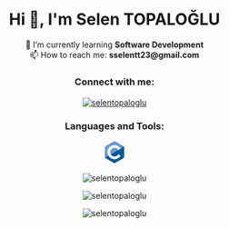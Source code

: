 <h1 align="center">Hi 👋, I'm Selen TOPALOĞLU</h1>

<p align="center">
  🌱 I’m currently learning <b>Software Development</b><br>
  📫 How to reach me: <b>sselentt23@gmail.com</b>
</p>

<h3 align="center">Connect with me:</h3>
<p align="center">
  <a href="https://linkedin.com/in/selen-topaloğlu-a1484a207" target="blank">
    <img align="center" src="https://raw.githubusercontent.com/rahuldkjain/github-profile-readme-generator/master/src/images/icons/Social/linked-in-alt.svg" alt="selentopaloglu" height="30" width="40" />
  </a>
</p>

<h3 align="center">Languages and Tools:</h3>
<p align="center">
  <!-- Listeleyeceğiniz her bir teknoloji veya dil için aşağıdaki formatı kullanın -->
  <a href="https://www.cprogramming.com/" target="_blank" rel="noreferrer">
    <img src="https://raw.githubusercontent.com/devicons/devicon/master/icons/c/c-original.svg" alt="c" width="40" height="40"/>
  </a>
  <!-- Diğer teknoloji ve diller için img etiketlerini ekleyin -->
</p>

<p align="center">
  <img src="https://github-readme-stats.vercel.app/api/top-langs?username=Sselentt&show_icons=true&locale=en&layout=compact" alt="selentopaloglu" />
</p>

<p align="center">
  <img src="https://github-readme-stats.vercel.app/api?username=Sselentt&show_icons=true&locale=en" alt="selentopaloglu" />
</p>

<p align="center">
  <img src="https://github-readme-streak-stats.herokuapp.com/?user=Sselentt&" alt="selentopaloglu" />
</p>
